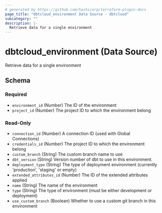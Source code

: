 ```yaml
---
# generated by https://github.com/hashicorp/terraform-plugin-docs
page_title: "dbtcloud_environment Data Source - dbtcloud"
subcategory: ""
description: |-
  Retrieve data for a single environment
---
```


# dbtcloud_environment (Data Source)

Retrieve data for a single environment



<!-- schema generated by tfplugindocs -->
## Schema

### Required

- `environment_id` (Number) The ID of the environment
- `project_id` (Number) The project ID to which the environment belong

### Read-Only

- `connection_id` (Number) A connection ID (used with Global Connections)
- `credentials_id` (Number) The project ID to which the environment belong
- `custom_branch` (String) The custom branch name to use
- `dbt_version` (String) Version number of dbt to use in this environment.
- `deployment_type` (String) The type of deployment environment (currently 'production', 'staging' or empty)
- `extended_attributes_id` (Number) The ID of the extended attributes applied
- `name` (String) The name of the environment
- `type` (String) The type of environment (must be either development or deployment)
- `use_custom_branch` (Boolean) Whether to use a custom git branch in this environment
